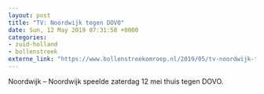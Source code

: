 ```yaml
---
layout: post
title: "TV: Noordwijk tegen DOVO"
date: Sun, 12 May 2019 07:31:58 +0000
categories: 
- zuid-holland 
- bollenstreek 
externe_link: "https://www.bollenstreekomroep.nl/2019/05/tv-noordwijk-tegen-dovo/"
---
```


Noordwijk &#8211; Noordwijk speelde zaterdag 12 mei thuis tegen DOVO.
